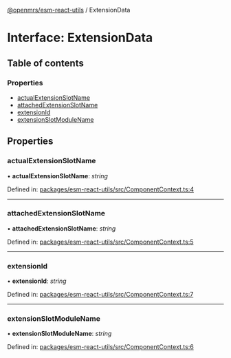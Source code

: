 [@openmrs/esm-react-utils](../API.md) / ExtensionData

# Interface: ExtensionData

## Table of contents

### Properties

- [actualExtensionSlotName](extensiondata.md#actualextensionslotname)
- [attachedExtensionSlotName](extensiondata.md#attachedextensionslotname)
- [extensionId](extensiondata.md#extensionid)
- [extensionSlotModuleName](extensiondata.md#extensionslotmodulename)

## Properties

### actualExtensionSlotName

• **actualExtensionSlotName**: *string*

Defined in: [packages/esm-react-utils/src/ComponentContext.ts:4](https://github.com/nk183/openmrs-esm-core/blob/master/packages/esm-react-utils/src/ComponentContext.ts#L4)

___

### attachedExtensionSlotName

• **attachedExtensionSlotName**: *string*

Defined in: [packages/esm-react-utils/src/ComponentContext.ts:5](https://github.com/nk183/openmrs-esm-core/blob/master/packages/esm-react-utils/src/ComponentContext.ts#L5)

___

### extensionId

• **extensionId**: *string*

Defined in: [packages/esm-react-utils/src/ComponentContext.ts:7](https://github.com/nk183/openmrs-esm-core/blob/master/packages/esm-react-utils/src/ComponentContext.ts#L7)

___

### extensionSlotModuleName

• **extensionSlotModuleName**: *string*

Defined in: [packages/esm-react-utils/src/ComponentContext.ts:6](https://github.com/nk183/openmrs-esm-core/blob/master/packages/esm-react-utils/src/ComponentContext.ts#L6)
